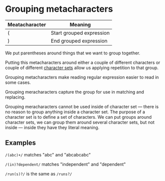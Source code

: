 # Grouping metacharacters

Meatacharacter | Meaning
-|-
( | Start grouped expression
) | End grouped expression

We put parentheses around things that we want to group together.

Putting this metacharacters around either a couple of different characters or couple of different [character sets](set.md) allow us applying repetition to that group.

Grouping metacharacters make reading regular expression easier to read in some cases.

Grouping meracharacters capture the group for use in matching and replacing.

Grouping meracharacters cannot be used inside of character set — there is no reason to group anything inside a character set. The purpose of a character set is to define a set of characters. We can put groups around character sets, we can group them around several character sets, but not inside — inside they have they literal meaning.

## Examples

`/(abc)+/` matches "abc" and "abcabcabc"

`/(in)?dependent/` matches "independent" and "dependent"

`/run(s)?/` is the same as `/runs?/`
